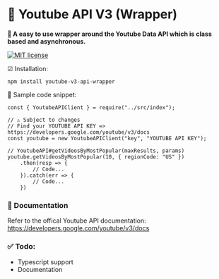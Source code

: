 # 🎥 Youtube API V3 (Wrapper)

__🔭 A easy to use wrapper around the Youtube Data API which is class based and asynchronous.__

[![MIT license](https://img.shields.io/badge/License-MIT-blue.svg)](https://lbesson.mit-license.org/)

☑ Installation:
```
npm install youtube-v3-api-wrapper
```

🛒 Sample code snippet:
```JS
const { YoutubeAPIClient } = require("../src/index");

// ⚠ Subject to changes
// Find your YOUTUBE API KEY => https://developers.google.com/youtube/v3/docs
const youtube = new YoutubeAPIClient("key", "YOUTUBE API KEY");

// YoutubeAPI#getVideosByMostPopular(maxResults, params)
youtube.getVideosByMostPopular(10, { regionCode: "US" })
    .then(resp => {
        // Code...
    }).catch(err => {
        // Code...
    })
```

### 📣 Documentation
Refer to the offical Youtube API documentation: https://developers.google.com/youtube/v3/docs

### ✅ Todo:
- Typescript support
- Documentation
